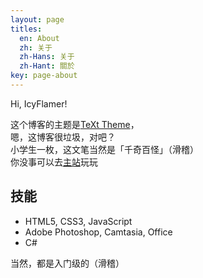 ```yaml
---
layout: page
titles:
  en: About
  zh: 关于
  zh-Hans: 关于
  zh-Hant: 關於
key: page-about
---
```


Hi, IcyFlamer!

这个博客的主题是[TeXt Theme](https://github.com/kitian616/jekyll-TeXt-theme)，  
嗯，这博客很垃圾，对吧？  
小学生一枚，这文笔当然是「千奇百怪」（滑稽）  
你没事可以去[主站](icyflame.cn)玩玩

## 技能

- HTML5, CSS3, JavaScript
- Adobe Photoshop, Camtasia, Office
- C#

当然，都是入门级的（滑稽）